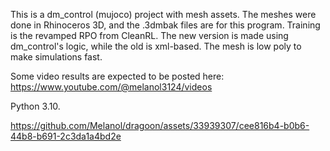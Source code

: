 This is a dm_control (mujoco) project with mesh assets. The meshes 
were done in Rhinoceros 3D, and the .3dmbak files are for this 
program. Training is the revamped RPO from CleanRL. The new 
version is made using dm_control's logic, while the old is 
xml-based. The mesh is low poly to make simulations fast.

Some video results are expected to be posted here: https://www.youtube.com/@melanol3124/videos

Python 3.10.

https://github.com/Melanol/dragoon/assets/33939307/cee816b4-b0b6-44b8-b691-2c3da1a4bd2e
